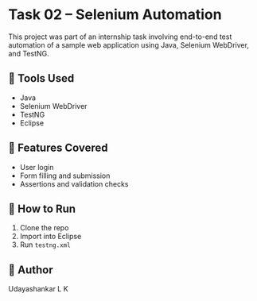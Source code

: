# Task 02 – Selenium Automation

This project was part of an internship task involving end-to-end test automation of a sample web application using Java, Selenium WebDriver, and TestNG.

## 🔧 Tools Used
- Java
- Selenium WebDriver
- TestNG
- Eclipse

## 🧪 Features Covered
- User login
- Form filling and submission
- Assertions and validation checks

## 🚀 How to Run
1. Clone the repo
2. Import into Eclipse
3. Run `testng.xml`

## 👤 Author
Udayashankar L K
